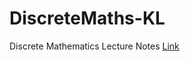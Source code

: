 # DiscreteMaths-KL
Discrete Mathematics Lecture Notes [Link](https://github.com/AlejandraTM/DiscreteMaths-KL/blob/master/Hello%20World.slides.html)
